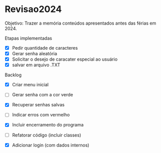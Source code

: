 # Revisao2024
Objetivo: Trazer a memória conteúdos apresentados antes das férias em 2024.


Etapas implementadas

- [x] Pedir quantidade de caracteres
- [x] Gerar senha aleatória
- [x] Solicitar o desejo de caracater especial ao usuário
- [x] salvar em arquivo .TXT

Backlog
 - [x] Criar menu inicial
 - [ ] Gerar senha com a cor verde
 - [x] Recuperar senhas salvas
 - [ ] Indicar erros com vermelho
 - [x] Incluir encerramento do programa
 - [ ] Refatorar código (incluir classes)
 - [x] Adicionar login (com dados internos)
  
 
 
